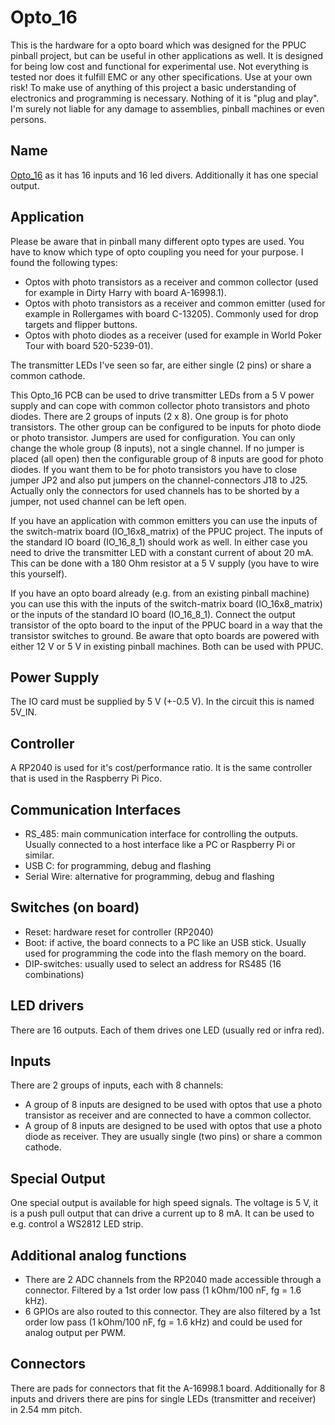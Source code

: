 # Opto_16
This is the hardware for a opto board which was designed for the PPUC pinball project, but can be useful in other applications as well.
It is designed for being low cost and functional for experimental use.
Not everything is tested nor does it fulfill EMC or any other specifications.
Use at your own risk!
To make use of anything of this project a basic understanding of electronics and programming is necessary. Nothing of it is "plug and play". I'm surely not liable for any damage to assemblies, pinball machines or even persons.

<!--
## Picture of the Board
![PCB Pic](tbd.jpg)
-->

## Name
[Opto_16](https://github.com/PPUC/Hardware_Opto_16/) as it has 16 inputs and 16 led divers. Additionally it has one special output.

## Application
Please be aware that in pinball many different opto types are used. You have to know which type of opto coupling you need for your purpose. I found the following types:
* Optos with photo transistors as a receiver and common collector (used for example in Dirty Harry with board A-16998.1).
* Optos with photo transistors as a receiver and common emitter (used for example in Rollergames with board C-13205). Commonly used for drop targets and flipper buttons.
* Optos with photo diodes as a receiver (used for example in World Poker Tour with board 520-5239-01).

The transmitter LEDs I've seen so far, are either single (2 pins) or share a common cathode.

This Opto_16 PCB can be used to drive transmitter LEDs from a 5 V power supply and can cope with common collector photo transistors and photo diodes.
There are 2 groups of inputs (2 x 8). One group is for photo transistors. The other group can be configured to be inputs for photo diode or photo transistor. Jumpers are used for configuration. You can only change the whole group (8 inputs), not a single channel. If no jumper is placed (all open) then the configurable group of 8 inputs are good for photo diodes. If you want them to be for photo transistors you have to close jumper JP2 and also put jumpers on the channel-connectors J18 to J25. Actually only the connectors for used channels has to be shorted by a jumper, not used channel can be left open.

If you have an application with common emitters you can use the inputs of the switch-matrix board (IO_16x8_matrix) of the PPUC project. The inputs of the standard IO board (IO_16_8_1) should work as well. In either case you need to drive the transmitter LED with a constant current of about 20 mA. This can be done with a 180 Ohm resistor at a 5 V supply (you have to wire this yourself).

If you have an opto board already (e.g. from an existing pinball machine) you can use this with the inputs of the switch-matrix board (IO_16x8_matrix) or the inputs of the standard IO board (IO_16_8_1). Connect the output transistor of the opto board to the input of the PPUC board in a way that the transistor switches to ground. Be aware that opto boards are powered with either 12 V or 5 V in existing pinball machines. Both can be used with PPUC.

## Power Supply
The IO card must be supplied by 5 V (+-0.5 V). In the circuit this is named 5V_IN.

## Controller
A RP2040 is used for it's cost/performance ratio. It is the same controller that is used in the Raspberry Pi Pico.

## Communication Interfaces
* RS_485: main communication interface for controlling the outputs. Usually connected to a host interface like a PC or Raspberry Pi or similar.
* USB C: for programming, debug and flashing
* Serial Wire: alternative for programming, debug and flashing

## Switches (on board)
* Reset: hardware reset for controller (RP2040)
* Boot: if active, the board connects to a PC like an USB stick. Usually used for programming the code into the flash memory on the board.
* DIP-switches: usually used to select an address for RS485 (16 combinations)

## LED drivers
There are 16 outputs. Each of them drives one LED (usually red or infra red).

## Inputs
There are 2 groups of inputs, each with 8 channels:
* A group of 8 inputs are designed to be used with optos that use a photo transistor as receiver and are connected to have a common collector.
* A group of 8 inputs are designed to be used with optos that use a photo diode as receiver. They are usually single (two pins) or share a common cathode.

## Special Output
One special output is available for high speed signals. The voltage is 5 V, it is a push pull output that can drive a current up to 8 mA. It can be used to e.g. control a WS2812 LED strip.

## Additional analog functions
* There are 2 ADC channels from the RP2040 made accessible through a connector. Filtered by a 1st order low pass (1 kOhm/100 nF, fg = 1.6 kHz).
* 6 GPIOs are also routed to this connector. They are also filtered by a 1st order low pass (1 kOhm/100 nF, fg = 1.6 kHz) and could be used for analog output per PWM.

## Connectors
There are pads for connectors that fit the A-16998.1 board. Additionally for 8 inputs and drivers there are pins for single LEDs (transmitter and receiver) in 2.54 mm pitch.


